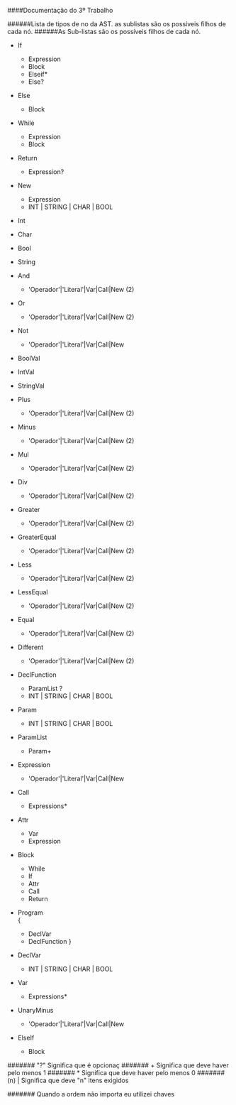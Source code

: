 ####Documentação do 3º Trabalho

######Lista de tipos de no da AST. as sublistas são os possíveis filhos de cada nó.
######As Sub-listas são os possíveis filhos de cada nó.

* If  
	- Expression  
	- Block  
	- Elseif*  
	- Else?  
* Else   
	- Block
* While  
	- Expression  
	- Block
* Return  
	- Expression?  
* New  
	- Expression 
	- INT | STRING | CHAR | BOOL
* Int 
* Char  
* Bool  
* String  
* And  
	- 'Operador'|'Literal'|Var|Call|New (2)
* Or  
	- 'Operador'|'Literal'|Var|Call|New (2)
* Not  
	- 'Operador'|'Literal'|Var|Call|New
* BoolVal  
* IntVal  
* StringVal  
* Plus   
	- 'Operador'|'Literal'|Var|Call|New (2)
* Minus  
	- 'Operador'|'Literal'|Var|Call|New (2)
* Mul  
	- 'Operador'|'Literal'|Var|Call|New (2)
* Div  
	- 'Operador'|'Literal'|Var|Call|New (2)
* Greater  
	- 'Operador'|'Literal'|Var|Call|New (2)
* GreaterEqual  
	- 'Operador'|'Literal'|Var|Call|New (2)
* Less  
	- 'Operador'|'Literal'|Var|Call|New (2)
* LessEqual  
	- 'Operador'|'Literal'|Var|Call|New (2)
* Equal  
	- 'Operador'|'Literal'|Var|Call|New (2)
* Different  
	- 'Operador'|'Literal'|Var|Call|New (2)
* DeclFunction  
	- ParamList ?
	- INT | STRING | CHAR | BOOL

* Param  
	- INT | STRING | CHAR | BOOL
* ParamList  
	- Param+
* Expression  
	- 'Operador'|'Literal'|Var|Call|New
* Call  
	- Expressions*
* Attr  
	- Var
	- Expression
* Block  
	- While  
	- If  
	- Attr  
	- Call  
	- Return  
* Program  
	{
	- DeclVar
	- DeclFunction
	}
* DeclVar  
	- INT | STRING | CHAR | BOOL
* Var  
	- Expressions*
* UnaryMinus  
	- 'Operador'|'Literal'|Var|Call|New
* ElseIf  
	- Block  



####### "?" Significa que é  opcionaç
####### + Significa que deve haver pelo menos 1
####### * Significa que deve haver pelo menos 0
####### (n) | Significa que deve "n" itens exigidos   

  
#######  Quando a ordem não importa eu utilizei chaves
